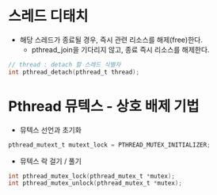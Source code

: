 # 스레드 디태치
- 해당 스레드가 종료될 경우, 즉시 관련 리소스를 해제(free)한다.
    - pthread_join을 기다리지 않고, 종료 즉시 리소스를 해제한다.
```C
// thread : detach 할 스레드 식별자
int pthread_detach(pthread_t thread); 
```
# Pthread 뮤텍스 - 상호 배제 기법
- 뮤텍스 선언과 초기화
```C
pthread_mutext_t mutext_lock = PTHREAD_MUTEX_INITIALIZER;
```
- 뮤텍스 락 걸기 / 풀기
```C
int pthread_mutex_lock(pthread_mutex_t *mutex);
int pthread_mutex_unlock(pthread_mutex_t *mutex);
```

